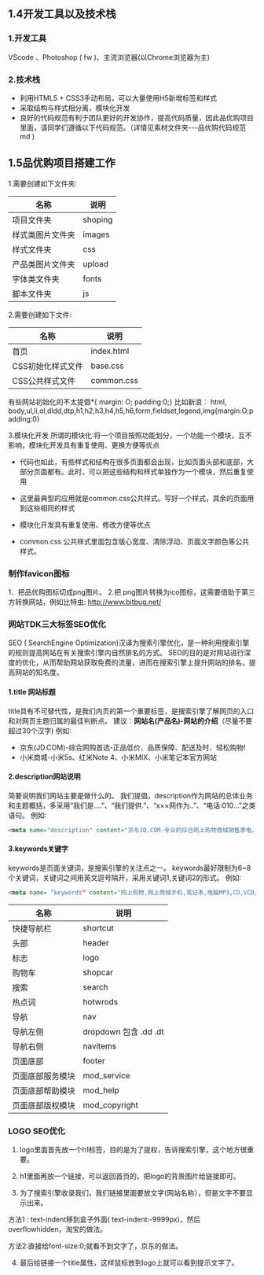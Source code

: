## 1.4开发工具以及技术栈

### 1.开发工具

VScode 、Photoshop ( fw )、主流浏览器(以Chrome浏览器为主)

### 2.技术栈

- 利用HTML5 + CSS3手动布局，可以大量使用H5新增标签和样式
- 采取结构与样式相分离，模块化开发
- 良好的代码规范有利于团队更好的开发协作，提高代码质量，因此品优购项目里面，请同学们遵循以下代码规范。（详情见素材文件夹---品优购代码规范md )

## 1.5品优购项目搭建工作

1.需要创建如下文件夹∶

| 名称             | 说明    |
| ---------------- | ------- |
| 项目文件夹       | shoping |
| 样式类图片文件夹 | images  |
| 样式文件夹       | css     |
| 产品类图片文件夹 | upload  |
| 字体类文件夹     | fonts   |
| 脚本文件夹       | js      |

2.需要创建如下文件:

| 名称              | 说明       |
| ----------------- | ---------- |
| 首页              | index.html |
| CSS初始化样式文件 | base.css   |
| CSS公共样式文件   | common.css |

有些网站初始化的不太提倡*{ margin: O; padding:0;}
比如新浪︰
html, body,ul,li,ol,dldd,dtp,h1,h2,h3,h4,h5,h6,form,fieldset,legend,img{margin:O;padding:0}

3.模块化开发
所谓的模块化∶将一个项目按照功能划分，一个功能一个模块，互不影响，模块化开发具有重复使用、更换方便等优点

- 代码也如此，有些样式和结构在很多页面都会出现，比如页面头部和底部，大部分页面都有。此时，可以把这些结构和样式单独作为一个模块，然后重复使用


- 这里最典型的应用就是common.css公共样式。写好一个样式，其余的页面用到这些相同的样式
- 模块化开发具有重复使用、修改方便等优点
- common.css 公共样式里面包含版心宽度、清除浮动、页面文字颜色等公共样式。

### 制作favicon图标

1．把品优购图标切成png图片。
2.把 png图片转换为ico图标，这需要借助于第三方转换网站，例如比特虫: http://www.bitbug.net/

### 网站TDK三大标签SEO优化

SEO ( SearchEngine Optimization)汉译为搜索引擎优化，是一种利用搜索引擎的规则提高网站在有关搜索引擎内自然排名的方式。
SEO的目的是对网站进行深度的优化，从而帮助网站获取免费的流量，进而在搜索引擎上提升网站的排名，提高网站的知名度。

#### 1.title 网站标题

title具有不可替代性，是我们内页的第一个重要标签，是搜索引擎了解网页的入口和对网页主题归属的最佳判断点。
建议︰**网站名(产品名)-网站的介绍**（尽量不要超过30个汉字)
例如∶

- 京东(JD.COM)-综合网购首选-正品低价、品质保障、配送及时、轻松购物!
- 小米商城-小米5s、红米Note 4、小米MIX、小米笔记本官方网站

#### 2.description网站说明

简要说明我们网站主要是做什么的。
我们提倡，description作为网站的总体业务和主题概括，多采用“我们是.…”、“我们提供.”、“x××网作为..”、“电话:010...”之类语句。
例如∶

```html
<meta name="description" content="京东JD.COM-专业的综合网上购物商城销售家电、数码通讯、电脑、家居百货、服装服饰、母婴、图书、食品等数万个品牌优质商品.便捷、诚信的服务，为您提供愉悦的网上购物体验!"/>
```

#### 3.keywords关键字

keywords是页面关键词，是搜索引擎的关注点之一。
keywords最好限制为6~8个关键词，关键词之间用英文逗号隔开，采用关键词1,关键词2的形式。
例如∶

```html
<meta name= “keywords" content="网上购物,网上商城手机,笔记本,电脑MP3,CD,VCD,DV,相机数码配件,手表,存储卡,京东"/>
```

| 名称             | 说明                  |
| ---------------- | --------------------- |
| 快捷导航栏       | shortcut              |
| 头部             | header                |
| 标志             | logo                  |
| 购物车           | shopcar               |
| 搜索             | search                |
| 热点词           | hotwrods              |
| 导航             | nav                   |
| 导航左侧         | dropdown 包含 .dd .dt |
| 导航右侧         | navitems              |
| 页面底部         | footer                |
| 页面底部服务模块 | mod_service           |
| 页面底部帮助模块 | mod_help              |
| 页面底部版权模块 | mod_copyright         |

### LOGO SEO优化

1. logo里面首先放一个h1标签，目的是为了提权，告诉搜索引擎，这个地方很重要。

2. h1里面再放一个链接，可以返回首页的，把logo的背景图片给链接即可。

3. 为了搜索引擎收录我们，我们链接里面要放文字(网站名称），但是文字不要显示出来。

  方法1 : text-indent移到盒子外面( text-indent:-9999px)，然后overflowhidden，淘宝的做法。

  方法2∶直接给font-size:0;就看不到文字了，京东的做法。

4. 最后给链接一个title属性，这样鼠标放到logo上就可以看到提示文字了。







